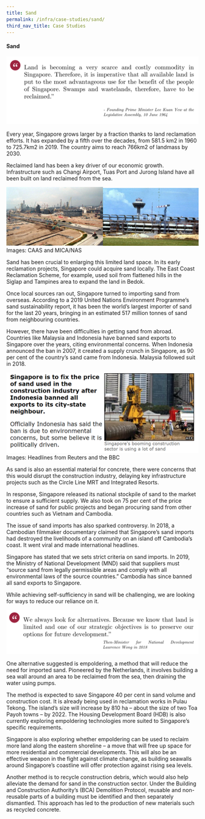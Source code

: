 ```yaml
---
title: Sand
permalink: /infra/case-studies/sand/
third_nav_title: Case Studies
---
```

#### Sand

![Alt text for image on Isomer site](/images/infrastructure/case-studies/screenshot%202021-07325.png)

Every year, Singapore grows larger by a fraction thanks to land reclamation efforts. It has expanded by a fifth over the decades, from 581.5 km2 in 1960 to 725.7km2 in 2019. The country aims to reach 766km2 of landmass by 2030.

Reclaimed land has been a key driver of our economic growth. Infrastructure such as Changi Airport, Tuas Port and Jurong Island have all been built on land reclaimed from the sea.

![Alt text for image on Isomer site](/images/infrastructure/case-studies/screenshot%2020215325.png)
Images: CAAS and MICA/NAS

Sand has been crucial to enlarging this limited land space. In its early reclamation projects, Singapore could acquire sand locally. The East Coast Reclamation Scheme, for example, used soil from flattened hills in the Siglap and Tampines area to expand the land in Bedok.

Once local sources ran out, Singapore turned to importing sand from overseas. According to a 2019 United Nations Environment Programme’s sand sustainability report, it has been the world’s largest importer of sand for the last 20 years, bringing in an estimated 517 million tonnes of sand from neighbouring countries.

However, there have been difficulties in getting sand from abroad. Countries like Malaysia and Indonesia have banned sand exports to Singapore over the years, citing environmental concerns. When Indonesia announced the ban in 2007, it created a supply crunch in Singapore, as 90 per cent of the country’s sand came from Indonesia. Malaysia followed suit in 2018.

![Alt text for image on Isomer site](/images/infrastructure/case-studies/screenshot%20202165463.png)
Images: Headlines from Reuters and the BBC

As sand is also an essential material for concrete, there were concerns that this would disrupt the construction industry, delaying key infrastructure projects such as the Circle Line MRT and Integrated Resorts.

In response, Singapore released its national stockpile of sand to the market to ensure a sufficient supply. We also took on 75 per cent of the price increase of sand for public projects and began procuring sand from other countries such as Vietnam and Cambodia.

The issue of sand imports has also sparked controversy. In 2018, a Cambodian filmmaker documentary claimed that Singapore’s sand imports had destroyed the livelihoods of a community on an island off Cambodia’s coast. It went viral and made international headlines.

Singapore has stated that we sets strict criteria on sand imports. In 2019, the Ministry of National Development (MND) said that suppliers must “source sand from legally permissible areas and comply with all environmental laws of the source countries.” Cambodia has since banned all sand exports to Singapore.

While achieving self-sufficiency in sand will be challenging, we are looking for ways to reduce our reliance on it.

![Alt text for image on Isomer site](/images/infrastructure/case-studies/screenshot%202463653.png)

One alternative suggested is empoldering, a method that will reduce the need for imported sand. Pioneered by the Netherlands, it involves building a sea wall around an area to be reclaimed from the sea, then draining the water using pumps.

The method is expected to save Singapore 40 per cent in sand volume and construction cost. It is already being used in reclamation works in Pulau Tekong. The island’s size will increase by 810 ha – about the size of two Toa Payoh towns – by 2022. The Housing Development Board (HDB) is also currently exploring empoldering technologies more suited to Singapore’s specific requirements.

Singapore is also exploring whether empoldering can be used to reclaim more land along the eastern shoreline – a move that will free up space for more residential and commercial developments. This will also be an effective weapon in the fight against climate change, as building seawalls around Singapore’s coastline will offer protection against rising sea levels.

Another method is to recycle construction debris, which would also help alleviate the demand for sand in the construction sector. Under the Building and Construction Authority’s (BCA) Demolition Protocol, reusable and non-reusable parts of a building must be identified and then separately dismantled. This approach has led to the production of new materials such as recycled concrete.